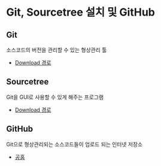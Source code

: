 # Git, Sourcetree 설치 및 GitHub 

## Git
소스코드의 버전을 관리할 수 있는 형상관리 툴  
 * [Download 경로](https://git-scm.com/downloads)
## Sourcetree
Git을  GUI로 사용할 수 있게 해주는 프로그램
 * [Download 경로](https://www.sourcetreeapp.com/)
## GitHub
Git으로 형상관리되는 소스코드들이 업로드 되는 인터넷 저장소
 * [공홈](https://github.com/)